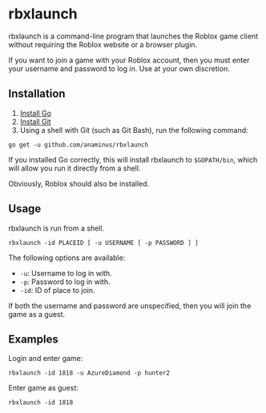 # rbxlaunch

rbxlaunch is a command-line program that launches the Roblox game client
without requiring the Roblox website or a browser plugin.

If you want to join a game with your Roblox account, then you must enter your
username and password to log in. Use at your own discretion.

## Installation

1. [Install Go](https://golang.org/doc/install)
2. [Install Git](http://git-scm.com/downloads)
3. Using a shell with Git (such as Git Bash), run the following command:

```
go get -u github.com/anaminus/rbxlaunch
```

If you installed Go correctly, this will install rbxlaunch to `$GOPATH/bin`,
which will allow you run it directly from a shell.

Obviously, Roblox should also be installed.

## Usage

rbxlaunch is run from a shell.

```
rbxlaunch -id PLACEID [ -u USERNAME [ -p PASSWORD ] ]
```

The following options are available:

- `-u`: Username to log in with.
- `-p`: Password to log in with.
- `-id`: ID of place to join.

If both the username and password are unspecified, then you will join the game
as a guest.

## Examples

Login and enter game:

```
rbxlaunch -id 1818 -u AzureDiamond -p hunter2
```

Enter game as guest:

```
rbxlaunch -id 1818
```

